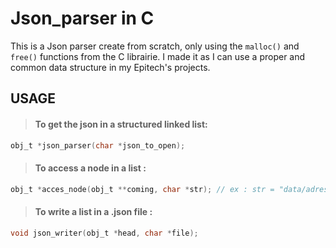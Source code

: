 # Json_parser in C 

This is a Json parser create from scratch, only using the `malloc()` and `free()` functions from the C librairie.
I made it as I can use a proper and common data structure in my Epitech's projects.

## USAGE 

> #### To get the json in a structured linked list:

```C
obj_t *json_parser(char *json_to_open);
```
> #### To access a node in a list :

```C
obj_t *acces_node(obj_t **coming, char *str); // ex : str = "data/adress_data/Chicago/Mr_X"
```

> #### To write a list in a .json file :

```C
void json_writer(obj_t *head, char *file);
```
